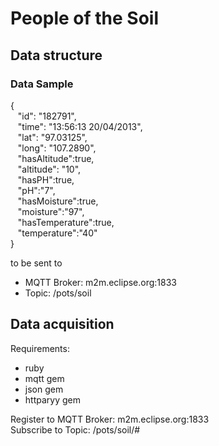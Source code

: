 People of the Soil
============

## Data structure
### Data Sample  
{      "id": "182791",      "time": "13:56:13 20/04/2013",      "lat": "97.03125",      "long": "107.2890",      "hasAltitude":true,      "altitude": "10",      "hasPH":true,      "pH":"7",      "hasMoisture":true,      "moisture":"97",      "hasTemperature":true,      "temperature":"40"  }  

to be sent to
- MQTT Broker: m2m.eclipse.org:1833
- Topic: /pots/soil

## Data acquisition
Requirements:
- ruby 
- mqtt gem
- json gem
- httparyy gem

Register to MQTT Broker: m2m.eclipse.org:1833  
Subscribe to Topic: /pots/soil/#  


